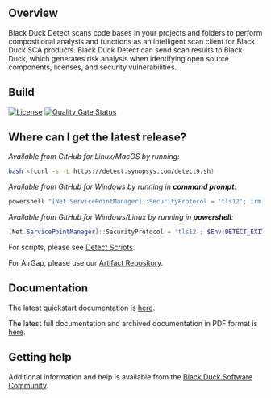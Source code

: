 ## Overview

Black Duck Detect scans code bases in your projects and folders to perform compositional analysis and functions as an intelligent scan client for Black Duck SCA products. Black Duck Detect can send scan results to Black Duck, which generates risk analysis when identifying open source components, licenses, and security vulnerabilities.

## Build

[![License](https://img.shields.io/badge/License-Apache%202.0-blue.svg)](https://opensource.org/licenses/Apache-2.0)
[![Quality Gate Status](https://sonarcloud.io/api/project_badges/measure?project=com.blackduck.integration%3Adetect&metric=alert_status)](https://sonarcloud.io/dashboard?id=com.blackduck.integration%3Adetect)

## Where can I get the latest release?

*Available from GitHub for Linux/MacOS by running:*

```bash
bash <(curl -s -L https://detect.synopsys.com/detect9.sh)
```

*Available from GitHub for Windows by running in **command prompt**:*

```cmd
powershell "[Net.ServicePointManager]::SecurityProtocol = 'tls12'; irm https://detect.synopsys.com/detect9.ps1?$(Get-Random) | iex; detect"
```

*Available from GitHub for Windows/Linux by running in **powershell**:*
```powershell
[Net.ServicePointManager]::SecurityProtocol = 'tls12'; $Env:DETECT_EXIT_CODE_PASSTHRU=1; irm https://detect.synopsys.com/detect9.ps1?$(Get-Random) | iex; detect
```

For scripts, please see [Detect Scripts](https://github.com/synopsys-sig/synopsys-detect-scripts).

For AirGap, please use our [Artifact Repository](https://repo.blackduck.com/webapp/#/artifacts/browse/tree/General/bds-integrations-release/com/blackduck/integration/detect).

## Documentation

The latest quickstart documentation is [here](https://sig-product-docs.synopsys.com/bundle/integrations-detect/page/gettingstarted/quickstart.html).

The latest full documentation and archived documentation in PDF format is [here](https://sig-product-docs.synopsys.com/bundle/integrations-detect/page/introduction.html).

## Getting help

Additional information and help is available from the
[Black Duck Software Community](https://community.blackduck.com/s/ ).
